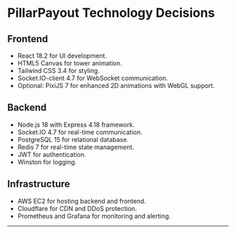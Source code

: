 # PillarPayout Technology Decisions

## Frontend
- React 18.2 for UI development.
- HTML5 Canvas for tower animation.
- Tailwind CSS 3.4 for styling.
- Socket.IO-client 4.7 for WebSocket communication.
- Optional: PixiJS 7 for enhanced 2D animations with WebGL support.

## Backend
- Node.js 18 with Express 4.18 framework.
- Socket.IO 4.7 for real-time communication.
- PostgreSQL 15 for relational database.
- Redis 7 for real-time state management.
- JWT for authentication.
- Winston for logging.

## Infrastructure
- AWS EC2 for hosting backend and frontend.
- Cloudflare for CDN and DDoS protection.
- Prometheus and Grafana for monitoring and alerting.

---
